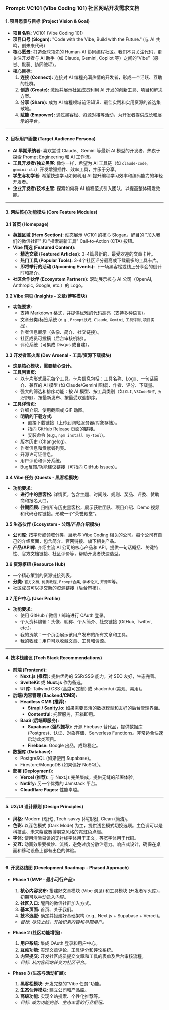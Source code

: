 ### **Prompt: VC101 (Vibe Coding 101) 社区网站开发需求文档**

#### **1. 项目愿景与目标 (Project Vision & Goal)**

*   **项目名称:** VC101 (Vibe Coding 101)
*   **项目口号 (Slogan):** "Code with the Vibe, Build with the Future." (与 AI 共鸣，创未来代码)
*   **核心愿景:** 打造全球领先的 Human-AI 协同编程社区。我们不只关注代码，更关注开发者与 AI 助手（如 Claude, Gemini, Copilot 等）之间的“Vibe”（感觉、默契、协同流程）。
*   **核心目标:**
    1.  **连接 (Connect):** 连接对 AI 编程充满热情的开发者，形成一个活跃、互助的社群。
    2.  **创造 (Create):** 激励并展示社区成员利用 AI 开发的创新工具、项目和解决方案。
    3.  **分享 (Share):** 成为 AI 编程领域前沿知识、最佳实践和实用资源的首选集散地。
    4.  **赋能 (Empower):** 通过黑客松、资源对接等活动，为开发者提供成长和展示的平台。

---

#### **2. 目标用户画像 (Target Audience Persona)**

*   **AI 早期采纳者:** 喜欢尝试 Claude、Gemini 等最新 AI 模型的开发者，热衷于探索 Prompt Engineering 和 AI 工作流。
*   **工具开发者/独立黑客:** 像你一样，希望为 AI 工具链（如 `claude-code`, `gemini-cli`）开发增强插件、效率工具，并乐于分享。
*   **学生与初学者:** 希望快速学习如何利用 AI 提升编程学习效率和编码能力的年轻开发者。
*   **企业开发者/技术主管:** 探索如何将 AI 编程范式引入团队，以提高整体研发效能。

---

#### **3. 网站核心功能模块 (Core Feature Modules)**

**3.1 首页 (Homepage)**

*   **英雄区域 (Hero Section):** 动态展示 VC101 的核心 Slogan。醒目的 "加入我们的微信社群" 和 "探索最新工具" Call-to-Action (CTA) 按钮。
*   **Vibe 精选 (Featured Content):**
    *   **精选文章 (Featured Articles):** 3-4篇最新的、最受欢迎的文章卡片。
    *   **热门工具 (Popular Tools):** 3-4个社区评分最高或下载最多的工具卡片。
    *   **即将举行的活动 (Upcoming Events):** 下一场黑客松或线上分享会的倒计时和简介。
*   **社区合作伙伴 (Ecosystem Partners):** 滚动展示核心 AI 公司（OpenAI, Anthropic, Google, etc.）的 Logo。

**3.2 Vibe 洞见 (Insights - 文章/博客模块)**

*   **功能要求:**
    *   支持 Markdown 格式，并提供优雅的代码高亮（支持多种语言）。
    *   文章分类/标签系统 (e.g., `Prompt技巧`, `Claude`, `Gemini`, `工具评测`, `项目实战`)。
    *   作者信息展示（头像、简介、社交链接）。
    *   社区成员可投稿（后台审核机制）。
    *   评论系统（可集成 Disqus 或自建）。

**3.3 开发者军火库 (Dev Arsenal - 工具/资源下载模块)**

*   **这是核心模块，需要精心设计。**
*   **工具列表页:**
    *   以卡片形式展示每个工具。卡片信息包括：工具名称、Logo、一句话简介、兼容的 AI 模型 (如 Claude/Gemini 图标)、作者、评分、下载量。
    *   强大的筛选和排序功能：按 AI 模型、按工具类别（如 `CLI`, `VSCode插件`, `历史管理`）、按最新发布、按最受欢迎排序。
*   **工具详情页:**
    *   详细介绍、使用截图或 GIF 动图。
    *   **明确的下载方式:**
        *   直接下载链接（上传到网站服务器/对象存储）。
        *   指向 GitHub Release 页面的链接。
        *   安装命令 (e.g., `npm install my-tool`)。
    *   版本历史 (Changelog)。
    *   作者信息和贡献者列表。
    *   开源许可证信息。
    *   用户评论和评分系统。
    *   Bug反馈/功能建议链接（可指向 GitHub Issues）。

**3.4 Vibe 任务 (Quests - 黑客松模块)**

*   **功能要求:**
    *   **进行中的黑客松:** 详情页，包含主题、时间线、规则、奖品、评委、赞助商和报名入口。
    *   **往期回顾:** 归档所有历史黑客松，展示获胜团队、项目介绍、Demo 视频和代码仓库链接。形成一个“荣誉殿堂”。

**3.5 生态伙伴 (Ecosystem - 公司/产品介绍模块)**

*   **公司库:** 按字母或领域分类，展示与 Vibe Coding 相关的公司。每个公司有自己的介绍页面，包含简介、官网链接、旗下相关产品。
*   **产品/API库:** 介绍主流 AI 公司的核心产品和 API。提供一句话概括、关键特性、官方文档链接、社区评价等，帮助开发者快速选型。

**3.6 资源枢纽 (Resource Hub)**

*   一个精心策划的资源链接列表。
*   **分类:** `官方文档`, `优质教程`, `Prompt合集`, `学术论文`, `开源库`等。
*   社区成员可以提交新的资源链接（后台审核）。

**3.7 用户中心 (User Profile)**

*   **功能要求:**
    *   使用 GitHub / 微信 / 邮箱进行 OAuth 登录。
    *   个人资料编辑：头像、昵称、个人简介、社交链接 (GitHub, Twitter, etc.)。
    *   我的贡献：一个页面展示该用户发布的所有文章和工具。
    *   我的收藏：用户可以收藏文章、工具和资源。

---

#### **4. 技术栈建议 (Tech Stack Recommendations)**

*   **前端 (Frontend):**
    *   **Next.js (推荐):** 提供优秀的 SSR/SSG 能力，对 SEO 友好，生态完善。
    *   **SvelteKit** 或 **Nuxt.js** 作为备选。
    *   **UI 库:** Tailwind CSS (高度可定制) 或 shadcn/ui (美观、易用)。
*   **后端/内容管理 (Backend/CMS):**
    *   **Headless CMS (推荐):**
        *   **Strapi / Sanity.io:** 如果需要灵活的数据模型和友好的后台管理界面。
        *   **Contentful:** 托管服务，开箱即用。
    *   **BaaS (后端即服务):**
        *   **Supabase (强烈推荐):** 开源 Firebase 替代品，提供数据库(Postgres)、认证、对象存储、Serverless Functions。非常适合快速启动此类项目。
        *   **Firebase:** Google 出品，成熟稳定。
*   **数据库 (Database):**
    *   PostgreSQL (如果使用 Supabase)。
    *   Firestore/MongoDB (如果偏好 NoSQL)。
*   **部署 (Deployment):**
    *   **Vercel (推荐):** 与 Next.js 完美集成，提供无缝的部署体验。
    *   **Netlify:** 另一个优秀的 Jamstack 平台。
    *   **Cloudflare Pages:** 性能卓越。

---

#### **5. UX/UI 设计原则 (Design Principles)**

*   **风格:** Modern (现代), Tech-savvy (科技感), Clean (简洁)。
*   **色彩:** 以深色模式 (Dark Mode) 为主，提供浅色模式切换选项。主色调可以是科技蓝、未来紫或赛博朋克风格的霓虹色点缀。
*   **字体:** 使用清晰易读的无衬线字体用于正文，等宽字体用于代码。
*   **交互:** 动画效果要微妙、流畅，避免过度分散注意力。响应式设计，确保在桌面和移动设备上都有出色的体验。

---

#### **6. 开发路线图 (Development Roadmap - Phased Approach)**

*   **Phase 1 (MVP - 最小可行产品):**
    1.  **核心内容发布:** 搭建好文章模块 (Vibe 洞见) 和工具模块 (开发者军火库)，初期可以手动录入内容。
    2.  **社区入口:** 醒目的微信社群加入方式。
    3.  **基本页面:** 首页、关于我们。
    4.  **技术选型:** 确定并搭建好基础架构 (e.g., Next.js + Supabase + Vercel)。
    *   *目标: 尽快上线，开始积累内容和早期用户。*

*   **Phase 2 (社区功能增强):**
    1.  **用户系统:** 集成 OAuth 登录和用户中心。
    2.  **互动功能:** 实现文章评论、工具评分和评论系统。
    3.  **内容提交:** 开发社区成员提交文章和工具的表单及后台审核流程。
    *   *目标: 从内容网站转变为社区平台。*

*   **Phase 3 (生态与活动扩展):**
    1.  **黑客松模块:** 开发完整的“Vibe 任务”功能。
    2.  **生态伙伴模块:** 建立公司和产品库。
    3.  **高级功能:** 实现全站搜索、个性化推荐等。
    *   *目标: 成为功能完善、生态丰富的行业枢纽。*
